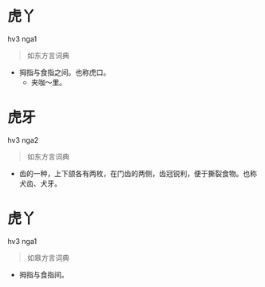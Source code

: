 # 虎丫
hv3 nga1
> 如东方言词典
- 拇指与食指之间。也称虎口。
  - 夹咖～里。

# 虎牙
hv3 nga2
> 如东方言词典
- 齿的一种，上下颌各有两枚，在门齿的两侧，齿冠锐利，便于撕裂食物。也称犬齿、犬牙。

# 虎丫
hv3 nga1
> 如皋方言词典
- 拇指与食指间。
